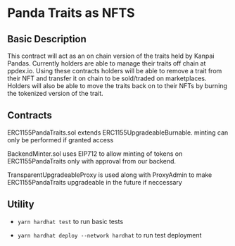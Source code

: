 # Panda Traits as NFTS

## Basic Description

This contract will act as an on chain version of the traits held by Kanpai Pandas. Currently holders are able to manage their traits off chain at ppdex.io. Using these contracts holders will be able to remove a trait from their NFT and transfer it on chain to be sold/traded on marketplaces. Holders will also be able to move the traits back on to their NFTs by burning the tokenized version of the trait.

## Contracts

ERC1155PandaTraits.sol extends ERC1155UpgradeableBurnable. minting can only be performed if granted access

BackendMinter.sol uses EIP712 to allow minting of tokens on ERC1155PandaTraits only with approval from our backend.

TransparentUpgradeableProxy is used along with ProxyAdmin to make ERC1155PandaTraits upgradeable in the future if neccessary

## Utility

- `yarn hardhat test` to run basic tests

- `yarn hardhat deploy --network hardhat` to run test deployment
